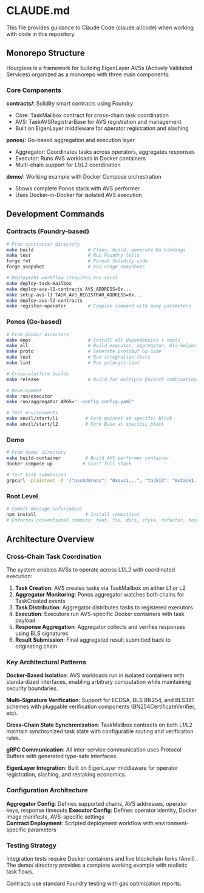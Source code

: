 # CLAUDE.md

This file provides guidance to Claude Code (claude.ai/code) when working with code in this repository.

## Monorepo Structure

Hourglass is a framework for building EigenLayer AVSs (Actively Validated Services) organized as a monorepo with three main components:

### Core Components

**contracts/**: Solidity smart contracts using Foundry
- Core: TaskMailbox contract for cross-chain task coordination 
- AVS: TaskAVSRegistrarBase for AVS registration and management
- Built on EigenLayer middleware for operator registration and slashing

**ponos/**: Go-based aggregation and execution layer
- Aggregator: Coordinates tasks across operators, aggregates responses
- Executor: Runs AVS workloads in Docker containers
- Multi-chain support for L1/L2 coordination

**demo/**: Working example with Docker Compose orchestration
- Shows complete Ponos stack with AVS performer
- Uses Docker-in-Docker for isolated AVS execution

## Development Commands

### Contracts (Foundry-based)
```bash
# From contracts/ directory
make build                    # Clean, build, generate Go bindings
make test                     # Run Foundry tests
forge fmt                     # Format Solidity code
forge snapshot                # Gas usage snapshots

# Deployment workflow (requires env vars)
make deploy-task-mailbox
make deploy-avs-l1-contracts AVS_ADDRESS=0x...
make setup-avs-l1 TASK_AVS_REGISTRAR_ADDRESS=0x...
make deploy-avs-l2-contracts
make register-operator        # Complex command with many parameters
```

### Ponos (Go-based)
```bash
# From ponos/ directory
make deps                     # Install all dependencies + tools
make all                      # Build executor, aggregator, bls-helper
make proto                    # Generate protobuf Go code
make test                     # Run integration tests
make lint                     # Run golangci-lint

# Cross-platform builds
make release                  # Build for multiple OS/arch combinations

# Development
make run/executor
make run/aggregator ARGS="--config config.yaml"

# Test environments
make anvil/start/l1          # Fork mainnet at specific block
make anvil/start/l2          # Fork Base at specific block
```

### Demo
```bash
# From demo/ directory
make build-container         # Build AVS performer container
docker compose up           # Start full stack

# Test task submission
grpcurl -plaintext -d '{"avsAddress": "0xavs1...", "taskId": "0xtask1...", "payload": "..."}' localhost:9090 eigenlayer.hourglass.v1.ExecutorService/SubmitTask
```

### Root Level
```bash
# Commit message enforcement
npm install                  # Install commitlint
# Enforces conventional commits: feat, fix, docs, style, refactor, test, chore, revert, perf
```

## Architecture Overview

### Cross-Chain Task Coordination
The system enables AVSs to operate across L1/L2 with coordinated execution:

1. **Task Creation**: AVS creates tasks via TaskMailbox on either L1 or L2
2. **Aggregator Monitoring**: Ponos aggregator watches both chains for TaskCreated events  
3. **Task Distribution**: Aggregator distributes tasks to registered executors
4. **Execution**: Executors run AVS-specific Docker containers with task payload
5. **Response Aggregation**: Aggregator collects and verifies responses using BLS signatures
6. **Result Submission**: Final aggregated result submitted back to originating chain

### Key Architectural Patterns

**Docker-Based Isolation**: AVS workloads run in isolated containers with standardized interfaces, enabling arbitrary computation while maintaining security boundaries.

**Multi-Signature Verification**: Support for ECDSA, BLS BN254, and BLS381 schemes with pluggable verification components (BN254CertificateVerifier, etc).

**Cross-Chain State Synchronization**: TaskMailbox contracts on both L1/L2 maintain synchronized task state with configurable routing and verification rules.

**gRPC Communication**: All inter-service communication uses Protocol Buffers with generated type-safe interfaces.

**EigenLayer Integration**: Built on EigenLayer middleware for operator registration, slashing, and restaking economics.

### Configuration Architecture

**Aggregator Config**: Defines supported chains, AVS addresses, operator keys, response timeouts
**Executor Config**: Defines operator identity, Docker image manifests, AVS-specific settings  
**Contract Deployment**: Scripted deployment workflow with environment-specific parameters

### Testing Strategy

Integration tests require Docker containers and live blockchain forks (Anvil). The demo/ directory provides a complete working example with realistic task flows.

Contracts use standard Foundry testing with gas optimization reports.
